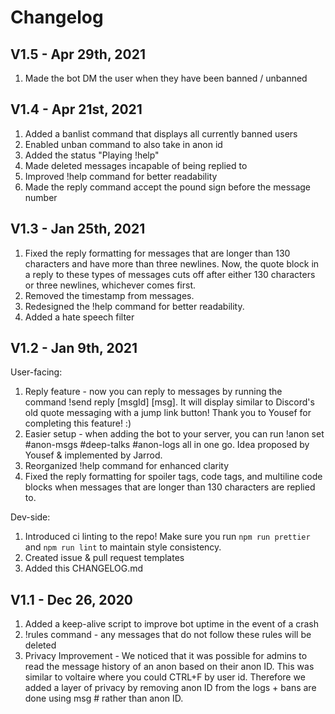 # Changelog

## V1.5 - Apr 29th, 2021

1. Made the bot DM the user when they have been banned / unbanned

## V1.4 - Apr 21st, 2021

1. Added a banlist command that displays all currently banned users
2. Enabled unban command to also take in anon id
3. Added the status "Playing !help"
4. Made deleted messages incapable of being replied to
5. Improved !help command for better readability
6. Made the reply command accept the pound sign before the message number

## V1.3 - Jan 25th, 2021

1. Fixed the reply formatting for messages that are longer than 130 characters and have more than three newlines. Now, the quote block in
   a reply to these types of messages cuts off after either 130 characters or three newlines, whichever comes first.
2. Removed the timestamp from messages.
3. Redesigned the !help command for better readability.
4. Added a hate speech filter

## V1.2 - Jan 9th, 2021

User-facing:

1. Reply feature - now you can reply to messages by running the command !send reply [msgId] [msg]. It will
   display similar to Discord's old quote messaging with a jump link button! Thank you to Yousef for completing this
   feature! :)
2. Easier setup - when adding the bot to your server, you can run !anon set #anon-msgs #deep-talks #anon-logs all in one go.
   Idea proposed by Yousef & implemented by Jarrod.
3. Reorganized !help command for enhanced clarity
4. Fixed the reply formatting for spoiler tags, code tags, and multiline code blocks when messages that are longer than 130 characters
   are replied to.

Dev-side:

1. Introduced ci linting to the repo! Make sure you run `npm run prettier` and `npm run lint` to maintain style consistency.
2. Created issue & pull request templates
3. Added this CHANGELOG.md

## V1.1 - Dec 26, 2020

1. Added a keep-alive script to improve bot uptime in the event of a crash
2. !rules command - any messages that do not follow these rules will be deleted
3. Privacy Improvement - We noticed that it was possible for admins to read the message history of an
   anon based on their anon ID. This was similar to voltaire where you could CTRL+F by user id.
   Therefore we added a layer of privacy by removing anon ID from the logs + bans are done using msg # rather than anon ID.
